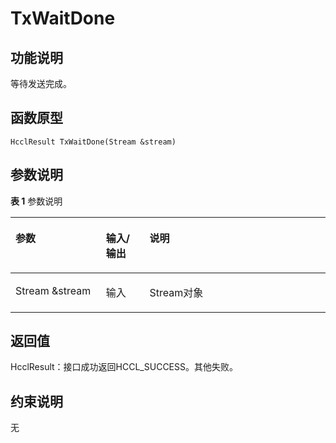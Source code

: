 # TxWaitDone<a name="ZH-CN_TOPIC_0000002031106997"></a>

## 功能说明<a name="zh-cn_topic_0000001956458801_section7720mcpsimp"></a>

等待发送完成。

## 函数原型<a name="zh-cn_topic_0000001956458801_section7717mcpsimp"></a>

```
HcclResult TxWaitDone(Stream &stream)
```

## 参数说明<a name="zh-cn_topic_0000001956458801_section7723mcpsimp"></a>

**表 1**  参数说明

<a name="zh-cn_topic_0000001956458801_table7725mcpsimp"></a>
<table><thead align="left"><tr id="zh-cn_topic_0000001956458801_row7732mcpsimp"><th class="cellrowborder" valign="top" width="28.71%" id="mcps1.2.4.1.1"><p id="zh-cn_topic_0000001956458801_p7734mcpsimp"><a name="zh-cn_topic_0000001956458801_p7734mcpsimp"></a><a name="zh-cn_topic_0000001956458801_p7734mcpsimp"></a>参数</p>
</th>
<th class="cellrowborder" valign="top" width="13.86%" id="mcps1.2.4.1.2"><p id="zh-cn_topic_0000001956458801_p7736mcpsimp"><a name="zh-cn_topic_0000001956458801_p7736mcpsimp"></a><a name="zh-cn_topic_0000001956458801_p7736mcpsimp"></a>输入/输出</p>
</th>
<th class="cellrowborder" valign="top" width="57.43000000000001%" id="mcps1.2.4.1.3"><p id="zh-cn_topic_0000001956458801_p7738mcpsimp"><a name="zh-cn_topic_0000001956458801_p7738mcpsimp"></a><a name="zh-cn_topic_0000001956458801_p7738mcpsimp"></a>说明</p>
</th>
</tr>
</thead>
<tbody><tr id="zh-cn_topic_0000001956458801_row7740mcpsimp"><td class="cellrowborder" valign="top" width="28.71%" headers="mcps1.2.4.1.1 "><p id="zh-cn_topic_0000001956458801_p7742mcpsimp"><a name="zh-cn_topic_0000001956458801_p7742mcpsimp"></a><a name="zh-cn_topic_0000001956458801_p7742mcpsimp"></a>Stream &amp;stream</p>
</td>
<td class="cellrowborder" valign="top" width="13.86%" headers="mcps1.2.4.1.2 "><p id="zh-cn_topic_0000001956458801_p7744mcpsimp"><a name="zh-cn_topic_0000001956458801_p7744mcpsimp"></a><a name="zh-cn_topic_0000001956458801_p7744mcpsimp"></a>输入</p>
</td>
<td class="cellrowborder" valign="top" width="57.43000000000001%" headers="mcps1.2.4.1.3 "><p id="zh-cn_topic_0000001956458801_p7746mcpsimp"><a name="zh-cn_topic_0000001956458801_p7746mcpsimp"></a><a name="zh-cn_topic_0000001956458801_p7746mcpsimp"></a>Stream对象</p>
</td>
</tr>
</tbody>
</table>

## 返回值<a name="zh-cn_topic_0000001956458801_section7747mcpsimp"></a>

HcclResult：接口成功返回HCCL\_SUCCESS。其他失败。

## 约束说明<a name="zh-cn_topic_0000001956458801_section7750mcpsimp"></a>

无

